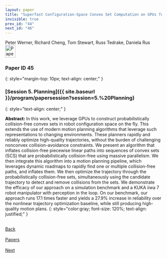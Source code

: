 ```yaml
---
layout: paper
title: "Superfast Configuration-Space Convex Set Computation on GPUs for Online Motion Planning"
invisible: true
prev_id: "44"
next_id: "46"
---
```

<div class="paper-authors">
  <div class="paper-author-box">
    <div class="paper-author-name">Peter Werner, Richard Cheng, Tom Stewart, Russ Tedrake, Daniela Rus</div>
    <div class="paper-author-uni"></div>
  </div>
</div>

<div class="paper-pdf">
  <div>
    <a href="https://www.roboticsproceedings.org/rss21/p045.pdf" title="Download PDF" target="_blank">
      <img src="{{ site.baseurl }}/images/paper_link_cardinal_red.png" alt="Paper PDF" width="33" height="40" />
    </a>
  </div>
</div>

### Paper ID 45
{: style="margin-top: 10px; text-align: center;" }

### [Session 5. Planning]({{ site.baseurl }}/program/papersession?session=5.%20Planning)
{: style="text-align: center;" }

<b style="color: black;">Abstract: </b>In this work, we leverage GPUs to construct probabilistically collision-free convex sets in robot configuration space on the fly. This extends the use of modern motion planning algorithms that leverage such representations to changing environments.  These planners rapidly and reliably optimize high-quality trajectories, without the burden of challenging nonconvex collision-avoidance constraints. We present an algorithm that inflates collision-free piecewise linear paths into sequences of convex sets (SCS) that are probabilistically collision-free using massive parallelism. We then integrate this algorithm into a motion planning pipeline, which leverages dynamic roadmaps to rapidly find one or multiple collision-free paths, and inflates them. We then optimize the trajectory through the probabilistically collision-free sets, simultaneously using the candidate trajectory to detect and remove collisions from the sets. We demonstrate the efficacy of our approach on a simulation benchmark and a KUKA iiwa 7 robot manipulator with perception in the loop. On our benchmark, our approach runs 17.1 times faster and yields a 27.9% increase in reliability over the nonlinear trajectory optimization baseline, while still producing high-quality motion plans.
{: style="color:gray; font-size: 120%; text-align: justified;" }

<div class="paper-menu">
  <div class="paper-menu-inner">
    <a href="{{ site.baseurl }}/program/papers/44/" title="Previous Paper">
            <div class="paper-menu-icon">
                <i class="fa fa-chevron-left"></i><br>
                <span class="paper-menu-label">Back</span>
            </div>
        </a>
    <a href="{{ site.baseurl }}/program/papers" title="All Papers">
      <div class="paper-menu-icon">
        <i class="fa fa-list"></i><br>
        <span class="paper-menu-label">Papers</span>
      </div>
    </a>
    <a href="{{ site.baseurl }}/program/papers/46/" title="Next Paper">
            <div class="paper-menu-icon">
                <i class="fa fa-chevron-right"></i><br>
                <span class="paper-menu-label">Next</span>
            </div>
        </a>
  </div>
</div>
